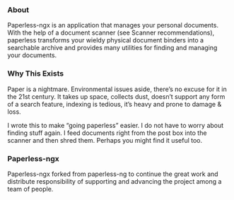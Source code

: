 ### About

Paperless-ngx is an application that manages your personal documents. With the help of a document scanner (see Scanner recommendations),
paperless transforms your wieldy physical document binders into a searchable archive and provides many utilities for finding and managing your documents.

### Why This Exists

Paper is a nightmare. Environmental issues aside, there’s no excuse for it in the 21st century.
It takes up space, collects dust, doesn’t support any form of a search feature, indexing is tedious, it’s heavy and prone to damage & loss.

I wrote this to make “going paperless” easier. I do not have to worry about finding stuff again.
I feed documents right from the post box into the scanner and then shred them. Perhaps you might find it useful too.

### Paperless-ngx

Paperless-ngx forked from paperless-ng to continue the great work and distribute responsibility of supporting and advancing the project among a team of people.

